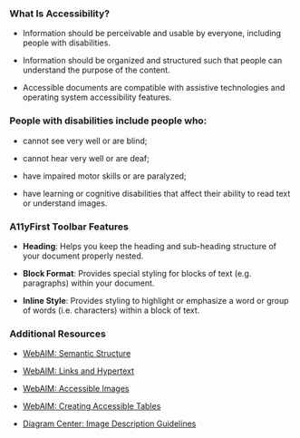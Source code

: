 ### What Is Accessibility?

* Information should be perceivable and usable by everyone, including people
with disabilities.

* Information should be organized and structured such that people can
understand the purpose of the content.

* Accessible documents are compatible with assistive technologies and
operating system accessibility features.

### People with disabilities include people who:

* cannot see very well or are blind;

* cannot hear very well or are deaf;

* have impaired motor skills or are paralyzed;

* have learning or cognitive disabilities that affect their ability to read
text or understand images.

### A11yFirst Toolbar Features

* **Heading**: Helps you keep the heading and sub-heading structure of your
document properly nested.

* **Block Format**: Provides special styling for blocks of text (e.g.
paragraphs) within your document.

* **Inline Style**: Provides styling to highlight or emphasize a word or
group of words (i.e. characters) within a block of text.

### Additional Resources

* <a href="https://webaim.org/techniques/semanticstructure/" target="_resource">WebAIM: Semantic Structure</a>

* <a href="https://webaim.org/techniques/hypertext/" target="_resource">WebAIM: Links and Hypertext</a>

* <a href="https://webaim.org/techniques/images/" target="_resource">WebAIM: Accessible Images</a>

* <a href="https://webaim.org/techniques/tables/data" target="_resource">WebAIM: Creating Accessible Tables</a>

* <a href="http://diagramcenter.org/" target="_resource">Diagram Center: Image Description Guidelines</a>
